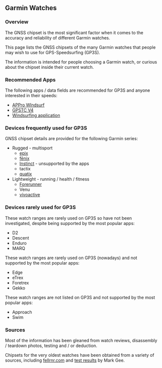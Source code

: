 ## Garmin Watches

### Overview

The GNSS chipset is the most significant factor when it comes to the accuracy and reliability of different Garmin watches.

This page lists the GNSS chipsets of the many Garmin watches that people may wish to use for GPS-Speedsurfing (GP3S).

The information is intended for people choosing a Garmin watch, or curious about the chipset inside their current watch.



### Recommended Apps

The following apps / data fields are recommended for GP3S and anyone interested in their speeds:

- [APPro WIndsurf](https://apps.garmin.com/apps/9567700b-6587-44be-9708-879bfc844791?tid=1)
- [GPSTC V4](https://apps.garmin.com/apps/f0f3fbd5-9de3-4d69-b89b-10b76d6a9f0f?tid=1)
- [Windsurfing application](https://apps.garmin.com/apps/9d47be43-2724-44e4-8f5e-3005b0766087?tid=1)



### Devices frequently used for GP3S

GNSS chipset details are provided for the following Garmin series:

- Rugged - multisport
  - [epix](epix.md)
  - [fēnix](fenix.md)
  - [Instinct](instinct.md) - unsupported by the apps
  - tactix
  - [quatix](quatix.md)
- Lightweight - running / health / fitness
  - [Forerunner](forerunner.md)
  - Venu
  - [vívoactive](vivoactive.md)



### Devices rarely used for GP3S

These watch ranges are rarely used on GP3S so have not been investigated, despite being supported by the most popular apps:

- D2
- Descent
- Enduro
- MARQ

These watch ranges are rarely used on GP3S (nowadays) and not supported by the most popular apps:

- Edge
- eTrex
- Foretrex
- Gekko

These watch ranges are not listed on GP3S and not supported by the most popular apps:

- Approach
- Swim



### Sources

Most of the information has been gleaned from watch reviews, disassembly / teardown photos, testing and / or deduction.

Chipsets for the very oldest watches have been obtained from a variety of sources, including [fellrnr.com](https://fellrnr.com/wiki/GPS_Accuracy-summary) and [test results](https://www.dropbox.com/sh/psdyxm93y2m12j3/AABNlbBRsF2E3edvzqnnMPC4a?dl=0&preview=Test+Results+-+All+Watches.xlsx) by Mark Gee.


